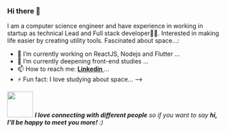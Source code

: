 ### Hi there 👋

I am a computer science engineer and have experience in working in startup as technical Lead and Full stack developer👨‍💻. Interested in making life easier by creating utility tools. Fascinated about space...:

- 🔭 I’m currently working on ReactJS, Nodejs and Flutter ...
- 🌱 I’m currently deepening front-end studies ...
- 📫 How to reach me: <strong><a href="https://https://www.linkedin.com/in/danielpiresquirino/"> Linkedin </a></strong> ...
- ⚡ Fun fact: I love studying about space...
-->

<img src="https://media.giphy.com/media/LnQjpWaON8nhr21vNW/giphy.gif" width="60"> <em><b>I love connecting with different people</b> so if you want to say <b>hi, I'll be happy to meet you more!</b> :)</em>
